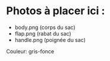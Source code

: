 # Photos à placer ici :
- body.png (corps du sac)
- flap.png (rabat du sac)  
- handle.png (poignée du sac)

Couleur: gris-fonce
